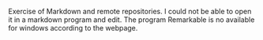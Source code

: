 Exercise of Markdown and remote repositories. I could not be able to open it in a markdown program and edit.
The program Remarkable is no available for windows according to the webpage.
